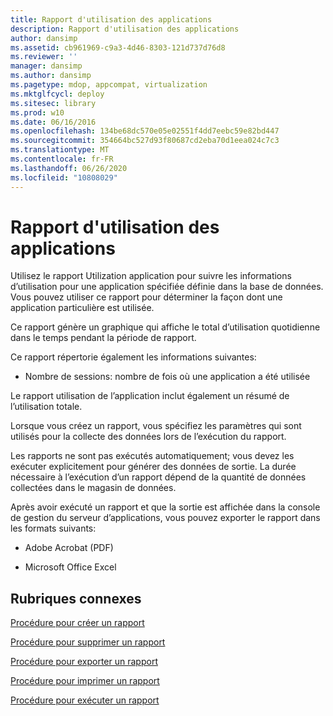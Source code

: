 ```yaml
---
title: Rapport d'utilisation des applications
description: Rapport d'utilisation des applications
author: dansimp
ms.assetid: cb961969-c9a3-4d46-8303-121d737d76d8
ms.reviewer: ''
manager: dansimp
ms.author: dansimp
ms.pagetype: mdop, appcompat, virtualization
ms.mktglfcycl: deploy
ms.sitesec: library
ms.prod: w10
ms.date: 06/16/2016
ms.openlocfilehash: 134be68dc570e05e02551f4dd7eebc59e82bd447
ms.sourcegitcommit: 354664bc527d93f80687cd2eba70d1eea024c7c3
ms.translationtype: MT
ms.contentlocale: fr-FR
ms.lasthandoff: 06/26/2020
ms.locfileid: "10808029"
---
```

# Rapport d'utilisation des applications


Utilisez le rapport Utilization application pour suivre les informations d’utilisation pour une application spécifiée définie dans la base de données. Vous pouvez utiliser ce rapport pour déterminer la façon dont une application particulière est utilisée.

Ce rapport génère un graphique qui affiche le total d’utilisation quotidienne dans le temps pendant la période de rapport.

Ce rapport répertorie également les informations suivantes:

-   Nombre de sessions: nombre de fois où une application a été utilisée

Le rapport utilisation de l’application inclut également un résumé de l’utilisation totale.

Lorsque vous créez un rapport, vous spécifiez les paramètres qui sont utilisés pour la collecte des données lors de l’exécution du rapport.

Les rapports ne sont pas exécutés automatiquement; vous devez les exécuter explicitement pour générer des données de sortie. La durée nécessaire à l’exécution d’un rapport dépend de la quantité de données collectées dans le magasin de données.

Après avoir exécuté un rapport et que la sortie est affichée dans la console de gestion du serveur d’applications, vous pouvez exporter le rapport dans les formats suivants:

-   Adobe Acrobat (PDF)

-   Microsoft Office Excel

## Rubriques connexes


[Procédure pour créer un rapport](how-to-create-a-reportserver.md)

[Procédure pour supprimer un rapport](how-to-delete-a-reportserver.md)

[Procédure pour exporter un rapport](how-to-export-a-reportserver.md)

[Procédure pour imprimer un rapport](how-to-print-a-reportserver.md)

[Procédure pour exécuter un rapport](how-to-run-a-reportserver.md)

 

 





